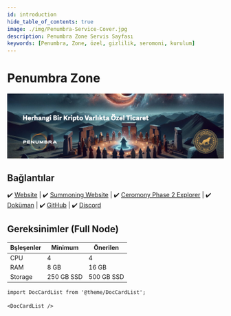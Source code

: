 ```yaml
---
id: introduction
hide_table_of_contents: true
image: ./img/Penumbra-Service-Cover.jpg
description: Penumbra Zone Servis Sayfası
keywords: [Penumbra, Zone, özel, gizlilik, seromoni, kurulum]
---
```

# Penumbra Zone

![Penumbra](./img/Penumbra-Service.jpg)

## Bağlantılar
 ✔️ [Website](https://penumbra.zone/) |
 ✔️ [Summoning Website](https://summoning.penumbra.zone/) |
 ✔️ [Ceromony Phase 2 Explorer](https://summoning.penumbra.zone/phase/2) |
 ✔️ [Doküman](https://guide.penumbra.zone/main/index.html) |
 ✔️ [GitHub](https://github.com/penumbra-zone) |
 ✔️ [Discord](https://discord.gg/T7E5U929AV)

## Gereksinimler (Full Node)

| Bşleşenler | Minimum | **Önerilen** |
| ------------ | ------------ | ------------ |
| CPU |	4 | 4 |
| RAM	| 8 GB | 16 GB |
| Storage	| 250 GB SSD | 500 GB SSD | 

```mdx-code-block
import DocCardList from '@theme/DocCardList';

<DocCardList />
```
